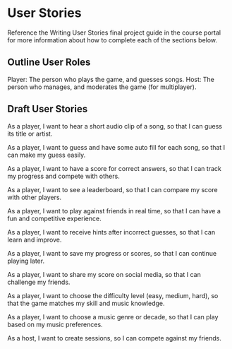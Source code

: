 # User Stories

Reference the Writing User Stories final project guide in the course portal for more information about how to complete each of the sections below.

## Outline User Roles

Player: The person who plays the game, and guesses songs.
Host: The person who manages, and moderates the game (for multiplayer).

## Draft User Stories

As a player, I want to hear a short audio clip of a song, so that I can guess its title or artist.

As a player, I want to guess and have some auto fill for each song, so that I can make my guess easily.

As a player, I want to have a score for correct answers, so that I can track my progress and compete with others.

As a player, I want to see a leaderboard, so that I can compare my score with other players.

As a player, I want to play against friends in real time, so that I can have a fun and competitive experience.

As a player, I want to receive hints after incorrect guesses, so that I can learn and improve.

As a player, I want to save my progress or scores, so that I can continue playing later.

As a player, I want to share my score on social media, so that I can challenge my friends.

As a player, I want to choose the difficulty level (easy, medium, hard), so that the game matches my skill and music knowledge.

As a player, I want to choose a music genre or decade, so that I can play based on my music preferences.

As a host, I want to create sessions, so I can compete against my friends.
